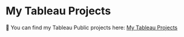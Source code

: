 # My Tableau Projects
:link: You can find my Tableau Public projects here: [My Tableau Projects](https://public.tableau.com/app/profile/armandas.lidzius/vizzes)
